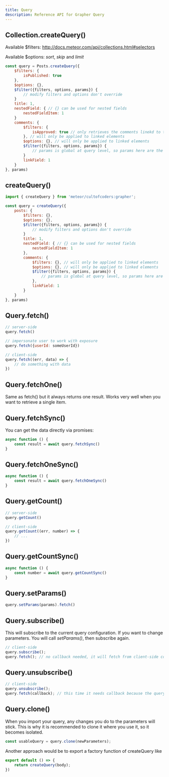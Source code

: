 ```yaml
---
title: Query
description: Reference API for Grapher Query
---
```


## Collection.createQuery()


Available $filters: http://docs.meteor.com/api/collections.html#selectors

Available $options: *sort*, *skip* and *limit* 

```js
const query = Posts.createQuery({
    $filters: {
        isPublished: true
    },
    $options: {},
    $filter({filters, options, params}) {
        // modify filters and options don't override
    }
    title: 1,
    nestedField: { // {} can be used for nested fields
        nestedFieldItem: 1
    }
    comments: {
        $filters: {
            isApproved: true // only retrieves the comments linekd to the post, that have isApproved: true
        }, // will only be applied to linked elements
        $options: {}, // will only be applied to linked elements
        $filter({filters, options, params}) {
            // params is global at query level, so params here are the same as params from the parent
        }
        linkField: 1
    }
}, params)
```

## createQuery()

```js
import { createQuery } from 'meteor/cultofcoders:grapher';

const query = createQuery({
    posts: {
        $filters: {},
        $options: {},
        $filter({filters, options, params}) {
            // modify filters and options don't override
        }
        title: 1,
        nestedField: { // {} can be used for nested fields
            nestedFieldItem: 1
        },
        comments: {
            $filters: {}, // will only be applied to linked elements
            $options: {}, // will only be applied to linked elements
            $filter({filters, options, params}) {
                // params is global at query level, so params here are the same as params from the parent
            },
            linkField: 1
        }
    }
}, params)
```

## Query.fetch()
```js
// server-side
query.fetch() 

// impersonate user to work with exposure
query.fetch({userId: someUserId})
```

```js
// client-side
query.fetch((err, data) => {
    // do something with data
})
```

## Query.fetchOne()

Same as fetch() but it always returns one result. Works very well when you want to retrieve a single item.

## Query.fetchSync()

You can get the data directly via promises:
```js
async function () {
    const result = await query.fetchSync()
}
```

## Query.fetchOneSync()

```js
async function () {
    const result = await query.fetchOneSync()
}
```


## Query.getCount()
```js
// server-side
query.getCount() 
```

```js
// client-side
query.getCount((err, number) => {
    // ...
})
```

## Query.getCountSync()
```js
async function () {
    const number = await query.getCountSync()
}
```

## Query.setParams()

```js
query.setParams(params).fetch()
```

## Query.subscribe()

This will subscribe to the current query configuration. If you want to change parameters. You will call *setParams()*, then subscribe again. 

```js
// client-side
query.subscribe();
query.fetch(); // no callback needed, it will fetch from client-side collections
```

## Query.unsubscribe()

```js
// client-side
query.unsubscribe();
query.fetch(callback); // this time it needs callback because the query is now unsubscribed
```

## Query.clone()

When you import your query, any changes you do to the parameters will stick. This is why it is recommended to clone it where you use it,
so it becomes isolated.

```js
const usableQuery = query.clone(newParameters);
```

Another approach would be to export a factory function of createQuery like

```js
export default () => {
    return createQuery(body);
})
```